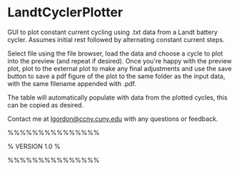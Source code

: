 # LandtCyclerPlotter
GUI to plot constant current cycling using .txt data from a Landt battery cycler. Assumes initial rest followed by alternating constant current steps.

Select file using the file browser, load the data and choose a cycle to plot into the preview (and repeat if desired). Once you're happy with the preview plot, plot to the external plot to make any final adjustments and use the save button to save a pdf figure of the plot to the same folder as the input data, with the same filename appended with .pdf.

The table will automatically populate with data from the plotted cycles, this can be copied as desired.

Contact me at lgordon@ccny.cuny.edu with any questions or feedback.

%%%%%%%%%%%%%%%

% VERSION 1.0 %

%%%%%%%%%%%%%%%
